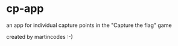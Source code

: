 # cp-app
an app for individual capture points in the "Capture the flag" game

created by martincodes :-)
